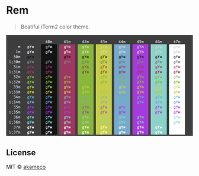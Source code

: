 # Rem

> Beatiful iTerm2 color theme.

<img src="screenshot.png">


## License

MIT © [akameco](http://akameco.github.io)
